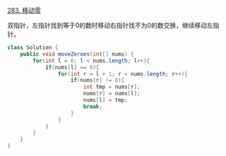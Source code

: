 [283. 移动零](https://leetcode.cn/problems/move-zeroes/)


双指针，左指针找到等于0的数时移动右指针找不为0的数交换，继续移动左指针。

```java
class Solution {
    public void moveZeroes(int[] nums) {
        for(int l = 0; l < nums.length; l++){
            if(nums[l] == 0){
                for(int r = l + 1; r < nums.length; r++){
                    if(nums[r] != 0){
                        int tmp = nums[r];
                        nums[r] = nums[l];
                        nums[l] = tmp;
                        break;
                    }
                }
            }
        }
    }
}
```